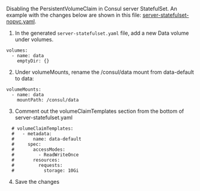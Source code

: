 Disabling the PersistentVolumeClaim in Consul server StatefulSet. An example with the changes below are shown in this file: [server-statefulset-nopvc.yaml](server-statefulset-nopvc.yaml).

1. In the generated `server-statefulset.yaml` file, add a new Data volume under volumes.
```
volumes:
  - name: data
    emptyDir: {}
```

2. Under volumeMounts, rename the /consul/data mount from data-default to data:
```
volumeMounts:
  - name: data
    mountPath: /consul/data
```

3. Comment out the volumeClaimTemplates section from the bottom of server-statefulset.yaml
```
  # volumeClaimTemplates:
  #   - metadata:
  #       name: data-default
  #     spec:
  #       accessModes:
  #         - ReadWriteOnce
  #       resources:
  #         requests:
  #           storage: 10Gi
```
4. Save the changes
